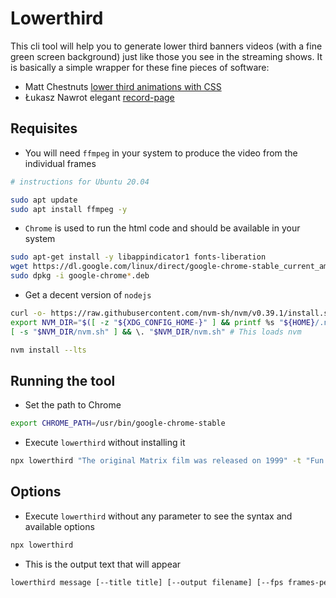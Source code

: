 # Lowerthird

This cli tool will help you to generate lower third banners videos (with a fine green screen background) just like those you see in the streaming shows. It is basically a simple wrapper for these fine pieces of software:

* Matt Chestnuts [lower third animations with CSS](https://codepen.io/mattchestnut/pen/dMrONe)
* Łukasz Nawrot elegant [record-page](https://github.com/lnawrot/record-page) 


## Requisites

* You will need `ffmpeg` in your system to produce the video from the individual frames

```bash
# instructions for Ubuntu 20.04

sudo apt update
sudo apt install ffmpeg -y
```

* `Chrome` is used to run the html code and should be available in your system

```bash
sudo apt-get install -y libappindicator1 fonts-liberation
wget https://dl.google.com/linux/direct/google-chrome-stable_current_amd64.deb
sudo dpkg -i google-chrome*.deb
```

* Get a decent version of `nodejs`

```bash
curl -o- https://raw.githubusercontent.com/nvm-sh/nvm/v0.39.1/install.sh | bash
export NVM_DIR="$([ -z "${XDG_CONFIG_HOME-}" ] && printf %s "${HOME}/.nvm" || printf %s "${XDG_CONFIG_HOME}/nvm")"
[ -s "$NVM_DIR/nvm.sh" ] && \. "$NVM_DIR/nvm.sh" # This loads nvm

nvm install --lts 
```

## Running the tool

* Set the path to Chrome

```bash
export CHROME_PATH=/usr/bin/google-chrome-stable
``` 

* Execute `lowerthird` without installing it

```bash
npx lowerthird "The original Matrix film was released on 1999" -t "Fun fact" --fps 60 --seconds 8
```

## Options

* Execute `lowerthird` without any parameter to see the syntax and available options
  
```bash
npx lowerthird
```
* This is the output text that will appear

```bash
lowerthird message [--title title] [--output filename] [--fps frames-per-second] [--seconds number-of-seconds]
```